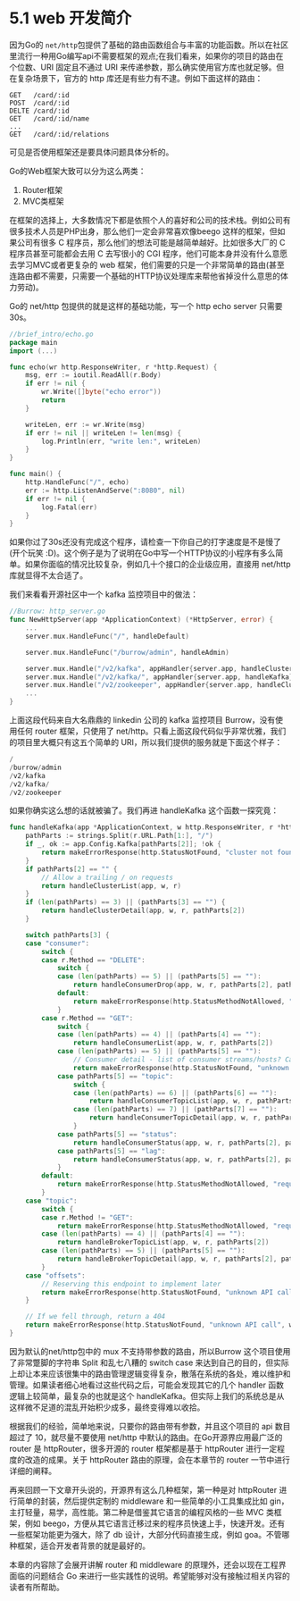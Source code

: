 # 5.1 web 开发简介

因为Go的 `net/http`包提供了基础的路由函数组合与丰富的功能函数。所以在社区里流行一种用Go编写api不需要框架的观点;在我们看来，如果你的项目的路由在个位数、URI 固定且不通过 URI 来传递参数，那么确实使用官方库也就足够。但在复杂场景下，官方的 http 库还是有些力有不逮。例如下面这样的路由：

```
GET   /card/:id
POST  /card/:id
DELTE /card/:id
GET   /card/:id/name
...
GET   /card/:id/relations
```

可见是否使用框架还是要具体问题具体分析的。

Go的Web框架大致可以分为这么两类：

1. Router框架
2. MVC类框架

在框架的选择上，大多数情况下都是依照个人的喜好和公司的技术栈。例如公司有很多技术人员是PHP出身，那么他们一定会非常喜欢像beego 这样的框架，但如果公司有很多 C 程序员，那么他们的想法可能是越简单越好。比如很多大厂的 C 程序员甚至可能都会去用 C 去写很小的 CGI 程序，他们可能本身并没有什么意愿去学习MVC或者更复杂的 web 框架，他们需要的只是一个非常简单的路由(甚至连路由都不需要，只需要一个基础的HTTP协议处理库来帮他省掉没什么意思的体力劳动)。

Go的 net/http 包提供的就是这样的基础功能，写一个 http echo server 只需要30s。

```go
//brief_intro/echo.go
package main
import (...)

func echo(wr http.ResponseWriter, r *http.Request) {
	msg, err := ioutil.ReadAll(r.Body)
	if err != nil {
		wr.Write([]byte("echo error"))
		return
	}

	writeLen, err := wr.Write(msg)
	if err != nil || writeLen != len(msg) {
		log.Println(err, "write len:", writeLen)
	}
}

func main() {
	http.HandleFunc("/", echo)
	err := http.ListenAndServe(":8080", nil)
	if err != nil {
		log.Fatal(err)
	}
}

```

如果你过了30s还没有完成这个程序，请检查一下你自己的打字速度是不是慢了(开个玩笑 :D)。这个例子是为了说明在Go中写一个HTTP协议的小程序有多么简单。如果你面临的情况比较复杂，例如几十个接口的企业级应用，直接用 net/http 库就显得不太合适了。

我们来看看开源社区中一个 kafka 监控项目中的做法：

```go
//Burrow: http_server.go
func NewHttpServer(app *ApplicationContext) (*HttpServer, error) {
	...
	server.mux.HandleFunc("/", handleDefault)

	server.mux.HandleFunc("/burrow/admin", handleAdmin)

	server.mux.Handle("/v2/kafka", appHandler{server.app, handleClusterList})
	server.mux.Handle("/v2/kafka/", appHandler{server.app, handleKafka})
	server.mux.Handle("/v2/zookeeper", appHandler{server.app, handleClusterList})
	...
}
```

上面这段代码来自大名鼎鼎的 linkedin 公司的 kafka 监控项目 Burrow，没有使用任何 router 框架，只使用了 net/http。只看上面这段代码似乎非常优雅，我们的项目里大概只有这五个简单的 URI，所以我们提供的服务就是下面这个样子：

```go
/
/burrow/admin
/v2/kafka
/v2/kafka/
/v2/zookeeper
```

如果你确实这么想的话就被骗了。我们再进 handleKafka 这个函数一探究竟：

```go
func handleKafka(app *ApplicationContext, w http.ResponseWriter, r *http.Request) (int, string) {
	pathParts := strings.Split(r.URL.Path[1:], "/")
	if _, ok := app.Config.Kafka[pathParts[2]]; !ok {
		return makeErrorResponse(http.StatusNotFound, "cluster not found", w, r)
	}
	if pathParts[2] == "" {
		// Allow a trailing / on requests
		return handleClusterList(app, w, r)
	}
	if (len(pathParts) == 3) || (pathParts[3] == "") {
		return handleClusterDetail(app, w, r, pathParts[2])
	}

	switch pathParts[3] {
	case "consumer":
		switch {
		case r.Method == "DELETE":
			switch {
			case (len(pathParts) == 5) || (pathParts[5] == ""):
				return handleConsumerDrop(app, w, r, pathParts[2], pathParts[4])
			default:
				return makeErrorResponse(http.StatusMethodNotAllowed, "request method not supported", w, r)
			}
		case r.Method == "GET":
			switch {
			case (len(pathParts) == 4) || (pathParts[4] == ""):
				return handleConsumerList(app, w, r, pathParts[2])
			case (len(pathParts) == 5) || (pathParts[5] == ""):
				// Consumer detail - list of consumer streams/hosts? Can be config info later
				return makeErrorResponse(http.StatusNotFound, "unknown API call", w, r)
			case pathParts[5] == "topic":
				switch {
				case (len(pathParts) == 6) || (pathParts[6] == ""):
					return handleConsumerTopicList(app, w, r, pathParts[2], pathParts[4])
				case (len(pathParts) == 7) || (pathParts[7] == ""):
					return handleConsumerTopicDetail(app, w, r, pathParts[2], pathParts[4], pathParts[6])
				}
			case pathParts[5] == "status":
				return handleConsumerStatus(app, w, r, pathParts[2], pathParts[4], false)
			case pathParts[5] == "lag":
				return handleConsumerStatus(app, w, r, pathParts[2], pathParts[4], true)
			}
		default:
			return makeErrorResponse(http.StatusMethodNotAllowed, "request method not supported", w, r)
		}
	case "topic":
		switch {
		case r.Method != "GET":
			return makeErrorResponse(http.StatusMethodNotAllowed, "request method not supported", w, r)
		case (len(pathParts) == 4) || (pathParts[4] == ""):
			return handleBrokerTopicList(app, w, r, pathParts[2])
		case (len(pathParts) == 5) || (pathParts[5] == ""):
			return handleBrokerTopicDetail(app, w, r, pathParts[2], pathParts[4])
		}
	case "offsets":
		// Reserving this endpoint to implement later
		return makeErrorResponse(http.StatusNotFound, "unknown API call", w, r)
	}

	// If we fell through, return a 404
	return makeErrorResponse(http.StatusNotFound, "unknown API call", w, r)
}
```

因为默认的net/http包中的 mux 不支持带参数的路由，所以Burrow 这个项目使用了非常蹩脚的字符串 Split 和乱七八糟的 switch case 来达到自己的目的，但实际上却让本来应该很集中的路由管理逻辑变得复杂，散落在系统的各处，难以维护和管理。如果读者细心地看过这些代码之后，可能会发现其它的几个 handler 函数逻辑上较简单，最复杂的也就是这个 handleKafka。但实际上我们的系统总是从这样微不足道的混乱开始积少成多，最终变得难以收拾。

根据我们的经验，简单地来说，只要你的路由带有参数，并且这个项目的 api 数目超过了 10，就尽量不要使用 net/http 中默认的路由。在Go开源界应用最广泛的 router 是 httpRouter，很多开源的 router 框架都是基于 httpRouter 进行一定程度的改造的成果。关于 httpRouter 路由的原理，会在本章节的 router 一节中进行详细的阐释。

再来回顾一下文章开头说的，开源界有这么几种框架，第一种是对 httpRouter 进行简单的封装，然后提供定制的 middleware 和一些简单的小工具集成比如 gin，主打轻量，易学，高性能。第二种是借鉴其它语言的编程风格的一些 MVC 类框架，例如 beego，方便从其它语言迁移过来的程序员快速上手，快速开发。还有一些框架功能更为强大，除了 db 设计，大部分代码直接生成，例如 goa。不管哪种框架，适合开发者背景的就是最好的。

本章的内容除了会展开讲解 router 和 middleware 的原理外，还会以现在工程界面临的问题结合 Go 来进行一些实践性的说明。希望能够对没有接触过相关内容的读者有所帮助。

